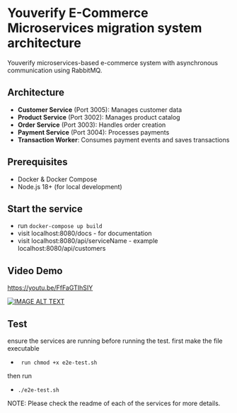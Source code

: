 # Youverify E-Commerce Microservices migration system architecture

Youverify microservices-based e-commerce system with asynchronous communication using RabbitMQ.

## Architecture

- **Customer Service** (Port 3005): Manages customer data
- **Product Service** (Port 3002): Manages product catalog
- **Order Service** (Port 3003): Handles order creation
- **Payment Service** (Port 3004): Processes payments
- **Transaction Worker**: Consumes payment events and saves transactions

## Prerequisites

- Docker & Docker Compose
- Node.js 18+ (for local development)

## Start the service
- run `docker-compose up build`
- visit localhost:8080/docs - for documentation
- visit localhost:8080/api/serviceName - example localhost:8080/api/customers


## Video Demo

https://youtu.be/FfFaGTIhSIY

[![IMAGE ALT TEXT](https://img.youtube.com/vi/FfFaGTIhSIY/0.jpg)](https://www.youtube.com/watch?v=FfFaGTIhSIY)

## Test
ensure the services are running before running the test.
first make the file executable
- ` run chmod +x e2e-test.sh`

then run
- `./e2e-test.sh`

NOTE: Please check the readme of each of the services for more details.